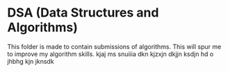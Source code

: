 # DSA (Data Structures and Algorithms)

This folder is made to contain submissions of algorithms.
This will spur me to improve my algorithm skills.
kjaj ms
snuiiia 
dkn kjzxjn
dkjjn ksdjn
hd o jhbhg
kjn jknsdk